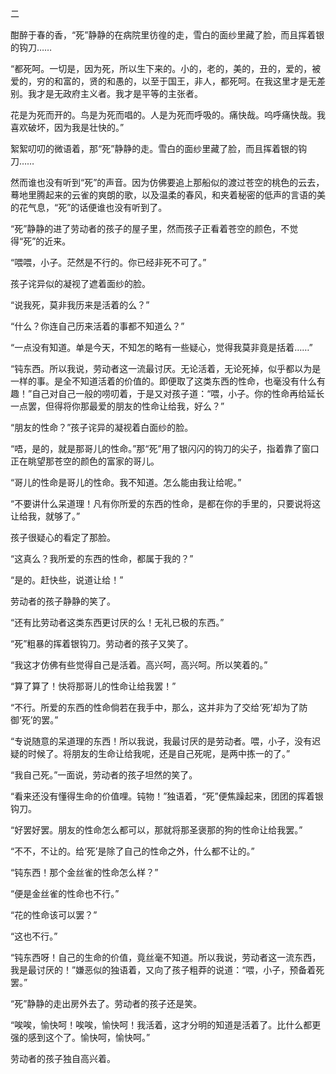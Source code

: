 二

  

酣醉于春的香，“死”静静的在病院里彷徨的走，雪白的面纱里藏了脸，而且挥着银的钩刀……

“都死呵。一切是，因为死，所以生下来的。小的，老的，美的，丑的，爱的，被爱的，穷的和富的，贤的和愚的，以至于国王，非人，都死呵。在我这里才是无差别。我才是无政府主义者。我才是平等的主张者。

花是为死而开的。鸟是为死而唱的。人是为死而呼吸的。痛快哉。呜呼痛快哉。我喜欢破坏，因为我是壮快的。”

絮絮叨叨的微语着，那“死”静静的走。雪白的面纱里藏了脸，而且挥着银的钩刀……

然而谁也没有听到“死”的声音。因为仿佛要追上那船似的渡过苍空的桃色的云去，蓦地里腾起来的云雀的爽朗的歌，以及温柔的春风，和夹着秘密的低声的言语的美的花气息，“死”的话便谁也没有听到了。

“死”静静的进了劳动者的孩子的屋子里，然而孩子正看着苍空的颜色，不觉得“死”的近来。

“喂喂，小子。茫然是不行的。你已经非死不可了。”

孩子诧异似的凝视了遮着面纱的脸。

“说我死，莫非我历来是活着的么？”

“什么？你连自己历来活着的事都不知道么？”

“一点没有知道。单是今天，不知怎的略有一些疑心，觉得我莫非竟是括着……”

“钝东西。所以我说，劳动者这一流最讨厌。无论活着，无论死掉，似乎都以为是一样的事。是全不知道活着的价值的。即便取了这类东西的性命，也毫没有什么有趣！”自己对自己一般的唠叨着，于是又对孩子道：“喂，小子。你的性命再给延长一点罢，但得将你那最爱的朋友的性命让给我，好么？”

“朋友的性命？”孩子诧异的凝视着白面纱的脸。

“唔，是的，就是那哥儿的性命。”那“死”用了银闪闪的钩刀的尖子，指着靠了窗口正在眺望那苍空的颜色的富家的哥儿。

“哥儿的性命是哥儿的性命。我不知道。怎么能由我让给呢。”

“不要讲什么呆道理！凡有你所爱的东西的性命，是都在你的手里的，只要说将这让给我，就够了。”

孩子很疑心的看定了那脸。

“这真么？我所爱的东西的性命，都属于我的？”

“是的。赶快些，说道让给！”

劳动者的孩子静静的笑了。

“还有比劳动者这类东西更讨厌的么！无礼已极的东西。”

“死”粗暴的挥着银钩刀。劳动者的孩子又笑了。

“我这才仿佛有些觉得自己是活着。高兴呵，高兴呵。所以笑着的。”

“算了算了！快将那哥儿的性命让给我罢！”

“不行。所爱的东西的性命倘若在我手中，那么，这并非为了交给‘死’却为了防御‘死’的罢。”

“专说随意的呆道理的东西！所以我说，我最讨厌的是劳动者。喂，小子，没有迟疑的时候了。将朋友的生命让给我呢，还是自己死呢，是两中拣一的了。”

“我自己死。”一面说，劳动者的孩子坦然的笑了。

“看来还没有懂得生命的价值哩。钝物！”独语着，“死”便焦躁起来，团团的挥着银钩刀。

“好罢好罢。朋友的性命怎么都可以，那就将那圣褒那的狗的性命让给我罢。”

“不不，不让的。给‘死’是除了自己的性命之外，什么都不让的。”

“钝东西！那个金丝雀的性命怎么样？”

“便是金丝雀的性命也不行。”

“花的性命该可以罢？”

“这也不行。”

“钝东西呀！自己的生命的价值，竟丝毫不知道。所以我说，劳动者这一流东西，我是最讨厌的！”嫌恶似的独语着，又向了孩子粗莽的说道：“喂，小子，预备着死罢。”

“死”静静的走出房外去了。劳动者的孩子还是笑。

“唉唉，愉快呵！唉唉，愉快呵！我活着，这才分明的知道是活着了。比什么都更强的感到这个了。愉快呵，愉快呵。”

劳动者的孩子独自高兴着。